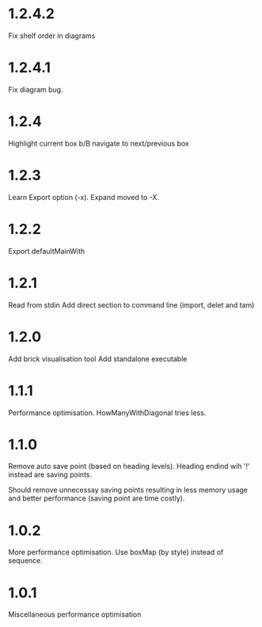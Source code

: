 # 1.2.4.2
Fix shelf order in diagrams
# 1.2.4.1
Fix diagram bug.
# 1.2.4
Highlight current box
b/B navigate to next/previous box
# 1.2.3
Learn Export option (-x).
Expand moved to -X.
# 1.2.2
Export defaultMainWith
# 1.2.1
Read from stdin
Add direct section to command line (import, delet and tam)
# 1.2.0
Add brick visualisation tool
Add standalone executable

# 1.1.1
Performance optimisation.
HowManyWithDiagonal tries less.

# 1.1.0

Remove auto save point (based on heading levels).
Heading endind wih '!' instead are saving points.

Should remove unnecessay saving points resulting
in less memory usage and better performance
(saving point are time costly).

# 1.0.2

More performance optimisation.
Use boxMap (by style) instead of sequence.


# 1.0.1

Miscellaneous performance optimisation
